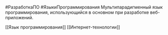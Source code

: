 #РазработкаПО #ЯзыкиПрограммирования
Мультипарадигменный язык программирования, использующийся в основном при разработке веб-приложений.

[[Язык программирования]]
[[Интернет-технологии]]